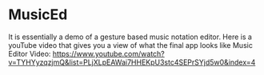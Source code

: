 # MusicEd

It is essentially a demo of a gesture based music notation editor.
Here is a youTube video that gives you a view of what the final app looks like Music Editor Video:
https://www.youtube.com/watch?v=TYHYyzqzjmQ&list=PLjXLpEAWai7HHEKpU3stc4SEPrSYjd5w0&index=4
